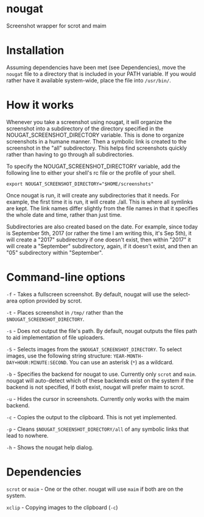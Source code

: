 # nougat
Screenshot wrapper for scrot and maim

# Installation

Assuming dependencies have been met (see Dependencies), move the `nougat` file to a directory that is included in your PATH variable. If you would rather have it available system-wide, place the file into `/usr/bin/`.

# How it works
Whenever you take a screenshot using nougat, it will organize the screenshot into a subdirectory of the directory specified in the NOUGAT_SCREENSHOT_DIRECTORY variable. This is done to organize screenshots in a humane manner. Then a symbolic link is created to the screenshot in the "all" subdirectory. This helps find screenshots quickly rather than having to go through all subdirectories.

To specify the NOUGAT_SCREENSHOT_DIRECTORY variable, add the following line to either your shell's rc file or the profile of your shell.

```
export NOUGAT_SCREENSHOT_DIRECTORY="$HOME/screenshots"
```

Once nougat is run, it will create any subdirectories that it needs. For example, the first time it is run, it will create ./all. This is where all symlinks are kept. The link names differ slightly from the file names in that it specifies the whole date and time, rather than just time.

Subdirectories are also created based on the date. For example, since today is September 5th, 2017 (or rather the time I am writing this, it's Sep 5th), it will create a "2017" subdirectory if one doesn't exist, then within "2017" it will create a "September" subdirectory, again, if it doesn't exist, and then an "05" subdirectory within "September".

# Command-line options

`-f` - Takes a fullscreen screenshot. By default, nougat will use the select-area option provided by scrot.

`-t` - Places screenshot in `/tmp/` rather than the `$NOUGAT_SCREENSHOT_DIRECTORY`.

`-s` - Does not output the file's path. By default, nougat outputs the files path to aid implementation of file uploaders.

`-S` - Selects images from the `$NOUGAT_SCREENSHOT_DIRECTORY`. To select images, use the following string structure: `YEAR-MONTH-DAY+HOUR:MINUTE:SECOND`. You can use an asterisk (`*`) as a wildcard.

`-b` - Specifies the backend for nougat to use. Currently only `scrot` and `maim`. nougat will auto-detect which of these backends exist on the system if the backend is not specified, if both exist, nougat will prefer maim to scrot.

`-u` - Hides the cursor in screenshots. Currently only works with the maim backend.

`-c` - Copies the output to the clipboard. This is not yet implemented.

`-p` - Cleans `$NOUGAT_SCREENSHOT_DIRECTORY/all` of any symbolic links that lead to nowhere.

`-h` - Shows the nougat help dialog.

# Dependencies

`scrot` or `maim` - One or the other. nougat will use `maim` if both are on the system.

`xclip` - Copying images to the clipboard (`-c`)

